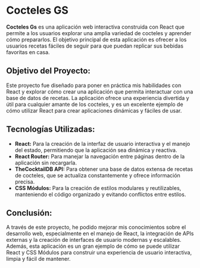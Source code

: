 # Cocteles GS
**Cocteles Gs** es una aplicación web interactiva construida con React que permite a los usuarios explorar una amplia variedad de cocteles y aprender cómo prepararlos. El objetivo principal de esta aplicación es ofrecer a los usuarios recetas fáciles de seguir para que puedan replicar sus bebidas favoritas en casa.

## Objetivo del Proyecto:
Este proyecto fue diseñado para poner en práctica mis habilidades con React y explorar cómo crear una aplicación que permita interactuar con una base de datos de recetas. La aplicación ofrece una experiencia divertida y útil para cualquier amante de los cocteles, y es un excelente ejemplo de cómo utilizar React para crear aplicaciones dinámicas y fáciles de usar.

## Tecnologías Utilizadas:
* **React:** Para la creación de la interfaz de usuario interactiva y el manejo del estado, permitiendo que la aplicación sea dinámica y reactiva.
* **React Router:** Para manejar la navegación entre páginas dentro de la aplicación sin recargarla.
* **TheCocktailDB API:** Para obtener una base de datos extensa de recetas de cocteles, que se actualiza constantemente y ofrece información precisa.
* **CSS Módulos:** Para la creación de estilos modulares y reutilizables, manteniendo el código organizado y evitando conflictos entre estilos.

## Conclusión:
A través de este proyecto, he podido mejorar mis conocimientos sobre el desarrollo web, especialmente en el manejo de React, la integración de APIs externas y la creación de interfaces de usuario modernas y escalables. Además, esta aplicación es un gran ejemplo de cómo se puede utilizar React y CSS Módulos para construir una experiencia de usuario interactiva, limpia y fácil de mantener.
